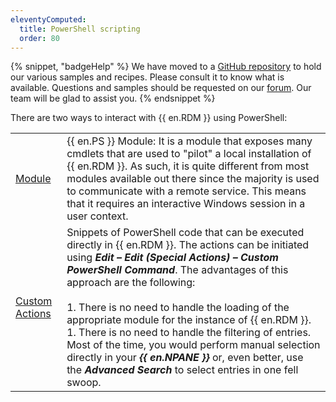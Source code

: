 ```yaml
---
eleventyComputed:
  title: PowerShell scripting
  order: 80
---
```

{% snippet, "badgeHelp" %} 
We have moved to a [GitHub repository](https://github.com/Devolutions/RDMSamples-ps) to hold our various samples and recipes. Please consult it to know what is available. Questions and samples should be requested on our [forum](https://forum.devolutions.net/product/powershell-module). Our team will be glad to assist you. 
{% endsnippet %}
 
There are two ways to interact with {{ en.RDM }} using PowerShell:  

|  |  |
|---|---|
| [Module](/powershell/rdm-powershell/powershell-scripting/powershell-module/) | {{ en.PS }} Module: It is a module that exposes many cmdlets that are used to "pilot" a local installation of {{ en.RDM }}. As such, it is quite different from most modules available out there since the majority is used to communicate with a remote service. This means that it requires an interactive Windows session in a user context.                |
| [Custom Actions](/powershell/rdm-powershell/powershell-scripting/custom-powershell-commands/) | Snippets of PowerShell code that can be executed directly in {{ en.RDM }}. The actions can be initiated using ***Edit – Edit (Special Actions) – Custom PowerShell Command***. The advantages of this approach are the following:<br><br>1. There is no need to handle the loading of the appropriate module for the instance of {{ en.RDM }}.<br>1. There is no need to handle the filtering of entries. Most of the time, you would perform manual selection directly in your ***{{ en.NPANE }}*** or, even better, use the ***Advanced Search*** to select entries in one fell swoop. |
